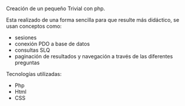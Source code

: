 Creación de un pequeño Trivial con php.

Esta realizado de una forma sencilla para que resulte más didáctico, se usan conceptos como:
  - sesiones
  - conexión PDO a base de datos
  - consultas SLQ
  - paginación de resultados y navegación a través de las diferentes preguntas

Tecnologías utilizadas:
  - Php
  - Html
  - CSS
